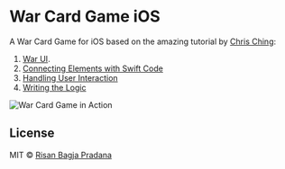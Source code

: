 # War Card Game iOS

A War Card Game for iOS based on the amazing tutorial by [Chris Ching](https://codewithchris.com):

1. [War UI](https://codewithchris.com/lesson4).
2. [Connecting Elements with Swift Code](https://codewithchris.com/lesson8)
3. [Handling User Interaction](https://codewithchris.com/lesson9)
4. [Writing the Logic](https://codewithchris.com/lesson10)

![War Card Game in Action](https://media.giphy.com/media/3oqoBNGeV4PEbCcQcP/giphy.gif)

## License

MIT © [Risan Bagja Pradana](https://bagja.net)
